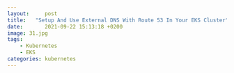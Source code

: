 ```yaml
---
layout:     post
title:   "Setup And Use External DNS With Route 53 In Your EKS Cluster"
date:       2021-09-22 15:13:18 +0200
image: 31.jpg
tags:
    - Kubernetes
    - EKS
categories: kubernetes
---
```


